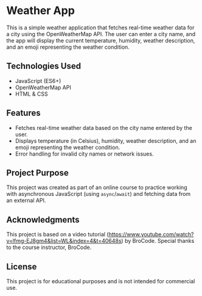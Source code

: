 # Weather App

This is a simple weather application that fetches real-time weather data for a city using the OpenWeatherMap API. The user can enter a city name, and the app will display the current temperature, humidity, weather description, and an emoji representing the weather condition.

## Technologies Used
- JavaScript (ES6+)
- OpenWeatherMap API
- HTML & CSS

## Features
- Fetches real-time weather data based on the city name entered by the user.
- Displays temperature (in Celsius), humidity, weather description, and an emoji representing the weather condition.
- Error handling for invalid city names or network issues.


## Project Purpose
This project was created as part of an online course to practice working with asynchronous JavaScript (using `async`/`await`) and fetching data from an external API. 

## Acknowledgments
This project is based on a video tutorial (https://www.youtube.com/watch?v=lfmg-EJ8gm4&list=WL&index=4&t=40648s) by BroCode. Special thanks to the course instructor, BroCode.

## License
This project is for educational purposes and is not intended for commercial use.
